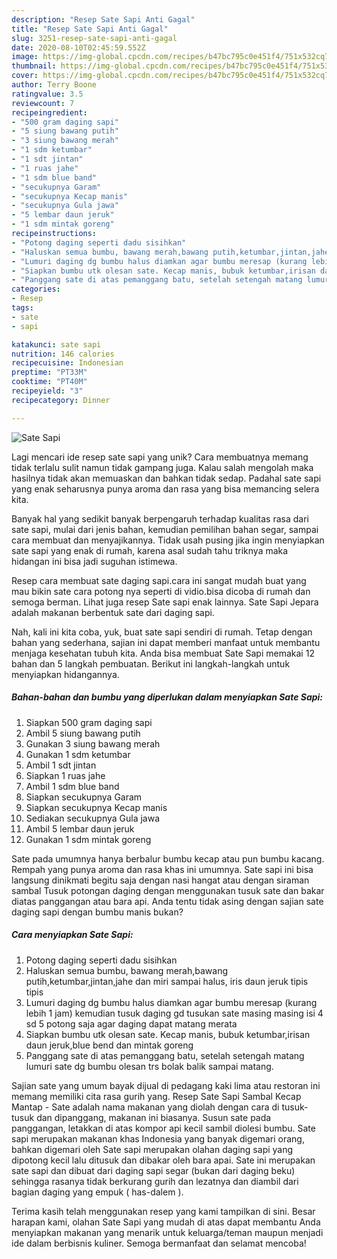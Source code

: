 ```yaml
---
description: "Resep Sate Sapi Anti Gagal"
title: "Resep Sate Sapi Anti Gagal"
slug: 3251-resep-sate-sapi-anti-gagal
date: 2020-08-10T02:45:59.552Z
image: https://img-global.cpcdn.com/recipes/b47bc795c0e451f4/751x532cq70/sate-sapi-foto-resep-utama.jpg
thumbnail: https://img-global.cpcdn.com/recipes/b47bc795c0e451f4/751x532cq70/sate-sapi-foto-resep-utama.jpg
cover: https://img-global.cpcdn.com/recipes/b47bc795c0e451f4/751x532cq70/sate-sapi-foto-resep-utama.jpg
author: Terry Boone
ratingvalue: 3.5
reviewcount: 7
recipeingredient:
- "500 gram daging sapi"
- "5 siung bawang putih"
- "3 siung bawang merah"
- "1 sdm ketumbar"
- "1 sdt jintan"
- "1 ruas jahe"
- "1 sdm blue band"
- "secukupnya Garam"
- "secukupnya Kecap manis"
- "secukupnya Gula jawa"
- "5 lembar daun jeruk"
- "1 sdm mintak goreng"
recipeinstructions:
- "Potong daging seperti dadu sisihkan"
- "Haluskan semua bumbu, bawang merah,bawang putih,ketumbar,jintan,jahe dan miri sampai halus, iris daun jeruk tipis tipis"
- "Lumuri daging dg bumbu halus diamkan agar bumbu meresap (kurang lebih 1 jam) kemudian tusuk daging gd tusukan sate masing masing isi 4 sd 5 potong saja agar daging dapat matang merata"
- "Siapkan bumbu utk olesan sate. Kecap manis, bubuk ketumbar,irisan daun jeruk,blue bend dan mintak goreng"
- "Panggang sate di atas pemanggang batu, setelah setengah matang lumuri sate dg bumbu olesan trs bolak balik sampai matang."
categories:
- Resep
tags:
- sate
- sapi

katakunci: sate sapi 
nutrition: 146 calories
recipecuisine: Indonesian
preptime: "PT33M"
cooktime: "PT40M"
recipeyield: "3"
recipecategory: Dinner

---
```



![Sate Sapi](https://img-global.cpcdn.com/recipes/b47bc795c0e451f4/751x532cq70/sate-sapi-foto-resep-utama.jpg)

Lagi mencari ide resep sate sapi yang unik? Cara membuatnya memang tidak terlalu sulit namun tidak gampang juga. Kalau salah mengolah maka hasilnya tidak akan memuaskan dan bahkan tidak sedap. Padahal sate sapi yang enak seharusnya punya aroma dan rasa yang bisa memancing selera kita.

Banyak hal yang sedikit banyak berpengaruh terhadap kualitas rasa dari sate sapi, mulai dari jenis bahan, kemudian pemilihan bahan segar, sampai cara membuat dan menyajikannya. Tidak usah pusing jika ingin menyiapkan sate sapi yang enak di rumah, karena asal sudah tahu triknya maka hidangan ini bisa jadi suguhan istimewa.

Resep cara membuat sate daging sapi.cara ini sangat mudah buat yang mau bikin sate cara potong nya seperti di vidio.bisa dicoba di rumah dan semoga berman. Lihat juga resep Sate sapi enak lainnya. Sate Sapi Jepara adalah makanan berbentuk sate dari daging sapi.


Nah, kali ini kita coba, yuk, buat sate sapi sendiri di rumah. Tetap dengan bahan yang sederhana, sajian ini dapat memberi manfaat untuk membantu menjaga kesehatan tubuh kita. Anda bisa membuat Sate Sapi memakai 12 bahan dan 5 langkah pembuatan. Berikut ini langkah-langkah untuk menyiapkan hidangannya.

<!--inarticleads1-->

##### Bahan-bahan dan bumbu yang diperlukan dalam menyiapkan Sate Sapi:

1. Siapkan 500 gram daging sapi
1. Ambil 5 siung bawang putih
1. Gunakan 3 siung bawang merah
1. Gunakan 1 sdm ketumbar
1. Ambil 1 sdt jintan
1. Siapkan 1 ruas jahe
1. Ambil 1 sdm blue band
1. Siapkan secukupnya Garam
1. Siapkan secukupnya Kecap manis
1. Sediakan secukupnya Gula jawa
1. Ambil 5 lembar daun jeruk
1. Gunakan 1 sdm mintak goreng


Sate pada umumnya hanya berbalur bumbu kecap atau pun bumbu kacang. Rempah yang punya aroma dan rasa khas ini umumnya. Sate sapi ini bisa langsung dinikmati begitu saja dengan nasi hangat atau dengan siraman sambal Tusuk potongan daging dengan menggunakan tusuk sate dan bakar diatas panggangan atau bara api. Anda tentu tidak asing dengan sajian sate daging sapi dengan bumbu manis bukan? 

<!--inarticleads2-->

##### Cara menyiapkan Sate Sapi:

1. Potong daging seperti dadu sisihkan
1. Haluskan semua bumbu, bawang merah,bawang putih,ketumbar,jintan,jahe dan miri sampai halus, iris daun jeruk tipis tipis
1. Lumuri daging dg bumbu halus diamkan agar bumbu meresap (kurang lebih 1 jam) kemudian tusuk daging gd tusukan sate masing masing isi 4 sd 5 potong saja agar daging dapat matang merata
1. Siapkan bumbu utk olesan sate. Kecap manis, bubuk ketumbar,irisan daun jeruk,blue bend dan mintak goreng
1. Panggang sate di atas pemanggang batu, setelah setengah matang lumuri sate dg bumbu olesan trs bolak balik sampai matang.


Sajian sate yang umum bayak dijual di pedagang kaki lima atau restoran ini memang memiliki cita rasa gurih yang. Resep Sate Sapi Sambal Kecap Mantap - Sate adalah nama makanan yang diolah dengan cara di tusuk-tusuk dan dipanggang, makanan ini biasanya. Susun sate pada panggangan, letakkan di atas kompor api kecil sambil diolesi bumbu. Sate sapi merupakan makanan khas Indonesia yang banyak digemari orang, bahkan digemari oleh Sate sapi merupakan olahan daging sapi yang dipotong kecil lalu ditusuk dan dibakar oleh bara apai. Sate ini merupakan sate sapi dan dibuat dari daging sapi segar (bukan dari daging beku) sehingga rasanya tidak berkurang gurih dan lezatnya dan diambil dari bagian daging yang empuk ( has-dalem ). 

Terima kasih telah menggunakan resep yang kami tampilkan di sini. Besar harapan kami, olahan Sate Sapi yang mudah di atas dapat membantu Anda menyiapkan makanan yang menarik untuk keluarga/teman maupun menjadi ide dalam berbisnis kuliner. Semoga bermanfaat dan selamat mencoba!

